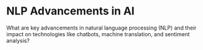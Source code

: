 # NLP Advancements in AI

What are key advancements in natural language processing (NLP) and their impact on technologies like chatbots, machine translation, and sentiment analysis?